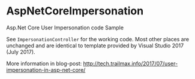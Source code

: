 # AspNetCoreImpersonation
Asp.Net Core User Impersonation code Sample

See `ImpersonationController` for the working code. Most other places are unchanged and are identical to template provided by Visual Studio 2017 (July 2017).

More information in blog-post: http://tech.trailmax.info/2017/07/user-impersonation-in-asp-net-core/